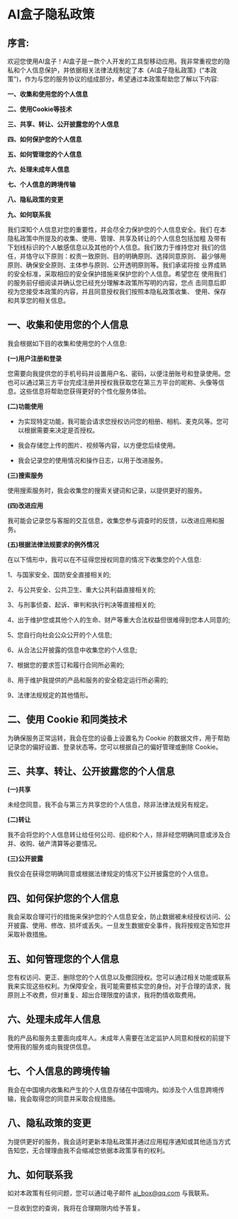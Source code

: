 # AI盒子隐私政策

## 序言:

欢迎您使用AI盒子！AI盒子是一款个人开发的工具型移动应用。我非常重视您的隐私和个人信息保护，并依据相关法律法规制定了本《AI盒子隐私政策》(“本政策”)，作为与您的服务协议的组成部分，希望通过本政策帮助您了解以下内容:

**一、收集和使用您的个人信息** 

**二、使用Cookie等技术**

**三、共享、转让、公开披露您的个人信息**

**四、如何保护您的个人信息**  

**五、如何管理您的个人信息** 

**六、处理未成年人信息**

**七、个人信息的跨境传输**

**八、隐私政策的变更**

**九、如何联系我**

我们深知个人信息对您的重要性，并会尽全力保护您的个人信息安全。我们 在本隐私政策中所提及的收集、使用、管理、共享及转让的个人信息包括加粗 及带有下划线标识的个人敏感信息以及其他的个人信息。我们致力于维持您对 我们的信任，并恪守以下原则：权责一致原则、目的明确原则、选择同意原则、 最少够用原则、确保安全原则、主体参与原则、公开透明原则等。我们承诺将按 业界成熟的安全标准，采取相应的安全保护措施来保护您的个人信息。希望您在 使用我们的服务前仔细阅读并确认您已经充分理解本政策所写明的内容，您点 击同意后即视为您接受本政策的内容，并且同意授权我们按照本隐私政策收集、 使用、保存和共享您的相关信息。 

## 一、收集和使用您的个人信息

我会根据如下目的收集和使用您的个人信息:

**(一)用户注册和登录**

您需要向我提供您的手机号码并设置用户名、密码，以便注册账号和登录使用。您也可以通过第三方平台完成注册并授权我获取您在第三方平台的昵称、头像等信息。这些信息将帮助您获得更好的个性化服务体验。

**(二)功能使用**

- 为实现特定功能，我可能会请求您授权访问您的相册、相机、麦克风等。您可以根据需要来决定是否授权。

- 我会存储您上传的图片、视频等内容，以方便您后续使用。

- 我会记录您的使用情况和操作日志，以用于改进服务。

**(三)搜索服务** 

使用搜索服务时，我会收集您的搜索关键词和记录，以提供更好的服务。

**(四)改进应用**

我可能会记录您与客服的交互信息，收集您参与调查时的反馈，以改进应用和服务。

**(五)根据法律法规要求的例外情况**

在以下情形中，我可以在不征得您授权同意的情况下收集您的个人信息:

1、与国家安全、国防安全直接相关的;  

2、与公共安全、公共卫生、重大公共利益直接相关的;

3、与刑事侦查、起诉、审判和执行判决等直接相关的; 

4、出于维护您或其他个人的生命、财产等重大合法权益但很难得到您本人同意的;

5、您自行向社会公众公开的个人信息;

6、从合法公开披露的信息中收集您的个人信息;

7、根据您的要求签订和履行合同所必需的;

8、用于维护我提供的产品和服务的安全稳定运行所必需的;

9、法律法规规定的其他情形。

## 二、使用 Cookie 和同类技术

为确保服务正常运转，我会在您的设备上设置名为 Cookie 的数据文件，用于帮助记录您的偏好设置、登录状态等。您可以根据自己的偏好管理或删除 Cookie。

## 三、共享、转让、公开披露您的个人信息

**(一)共享**

未经您同意，我不会与第三方共享您的个人信息，除非法律法规另有规定。

**(二)转让**

我不会将您的个人信息转让给任何公司、组织和个人，除非经您明确同意或涉及合并、收购、破产清算等必要情况。

**(三)公开披露**

我仅会在获得您明确同意或根据法律规定的情况下公开披露您的个人信息。

## 四、如何保护您的个人信息

我会采取合理可行的措施来保护您的个人信息安全，防止数据被未经授权访问、公开披露、使用、修改、损坏或丢失。一旦发生数据安全事件，我将按规定告知您并采取补救措施。

## 五、如何管理您的个人信息

您有权访问、更正、删除您的个人信息以及撤回授权。您可以通过相关功能或联系我来实现这些权利。为保障安全，我可能需要核实您的身份。对于合理的请求，我原则上不收费，但对重复、超出合理限度的请求，我将酌情收取费用。  

## 六、处理未成年人信息 

我的产品和服务主要面向成年人。未成年人需要在法定监护人同意和授权的前提下使用我的服务或向我提供信息。

## 七、个人信息的跨境传输

我会在中国境内收集和产生的个人信息存储在中国境内。如涉及个人信息跨境传输，我会取得您的同意并采取合规措施。

## 八、隐私政策的变更  

为提供更好的服务，我会适时更新本隐私政策并通过应用程序通知或其他适当方式告知您，无合理理由我不会缩减您依据本政策享有的权利。  

## 九、如何联系我  

如对本政策有任何问题，您可以通过电子邮件 ai_box@qq.com 与我联系。  

一旦收到您的查询，我将在合理期限内给予答复。
